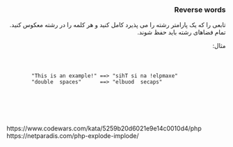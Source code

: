 <div dir="rtl">
<h3>Reverse words</h3>
تابعی را که یک پارامتر رشته را می پذیرد کامل کنید و هر کلمه را در رشته معکوس کنید. تمام فضاهای رشته باید حفظ شوند.

مثال:
</div>
<code>
    <pre>
        "This is an example!" ==> "sihT si na !elpmaxe"
        "double  spaces"      ==> "elbuod  secaps"
    </pre>
</code>
<br>
<br>
<br>
https://www.codewars.com/kata/5259b20d6021e9e14c0010d4/php
https://netparadis.com/php-explode-implode/
<br>

